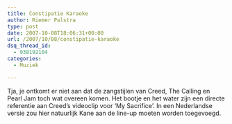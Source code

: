 ```yaml
---
title: Constipatie Karaoke
author: Riemer Palstra
type: post
date: 2007-10-08T18:06:31+00:00
url: /2007/10/08/constipatie-karaoke
dsq_thread_id:
  - 938192104
categories:
  - Muziek

---
```

Tja, je ontkomt er niet aan dat de zangstijlen van Creed, The Calling en Pearl Jam toch wat overeen komen. Het bootje en het water zijn een directe referentie aan Creed&#8217;s videoclip voor &#8216;My Sacrifice&#8217;. In een Nederlandse versie zou hier natuurlijk Kane aan de line-up moeten worden toegevoegd.